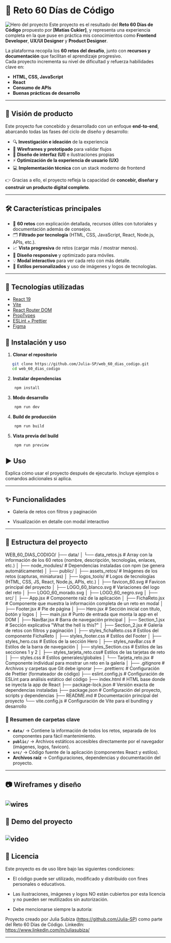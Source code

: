 # 🚀 Reto 60 Días de Código
![Hero del proyecto](./public/readme_assets/behance_1.png)
Este proyecto es el resultado del **Reto 60 Días de Código** propuesto por **[Matías Cukier]**, y representa una experiencia completa en la que puse en práctica mis conocimientos como **Frontend Developer**, **UX/UI Designer** y **Product Designer**.

La plataforma recopila los **60 retos del desafío**, junto con **recursos y documentación** que facilitan el aprendizaje progresivo.  
Cada proyecto incrementa su nivel de dificultad y refuerza habilidades clave en:

- **HTML, CSS, JavaScript**
- **React**
- **Consumo de APIs**
- **Buenas prácticas de desarrollo**

---

## 🌟 Visión de producto  
Este proyecto fue concebido y desarrollado con un enfoque **end-to-end**, abarcando todas las fases del ciclo de diseño y desarrollo:  


- 🔍 **Investigación e ideación** de la experiencia  
- 📝 **Wireframes y prototipado** para validar flujos  
- 🎨 **Diseño de interfaz (UI)** e ilustraciones propias  
- ⚡ **Optimización de la experiencia de usuario (UX)**  
- 💻 **Implementación técnica** con un stack moderno de frontend  

👉 Gracias a ello, el proyecto refleja la capacidad de **concebir, diseñar y construir un producto digital completo**.  


---
## 🛠️ Características principales

- 🎯 **60 retos** con explicación detallada, recursos útiles con tutoriales y documentación además de consejos.
- 🗂 **Filtrado por tecnología** (HTML, CSS, JavaScript, React, Node.js, APIs, etc.).
- 📈 **Vista progresiva** de retos (cargar más / mostrar menos).
- 📱 **Diseño responsive** y optimizado para móviles.
- 💡 **Modal interactivo** para ver cada reto con más detalle.
- 🎨 **Estilos personalizados** y uso de imágenes y logos de tecnologías.

---

## 🚀 Tecnologías utilizadas

- [React 19](https://react.dev/)
- [Vite](https://vitejs.dev/)
- [React Router DOM](https://reactrouter.com/)
- [PropTypes](https://www.npmjs.com/package/prop-types)
- [ESLint + Prettier](https://eslint.org/)
- [Figma](https://www.figma.com/)


## 🚀 Instalación y uso

1. **Clonar el repositorio**
```bash
   git clone https://github.com/Julia-SP/web_60_dias_codigo.git
   cd web_60_dias_codigo
 ```
2. **Instalar dependencias**
```bash
    npm install
```
3. **Modo desarrollo**
```bash
    npm run dev
```
4. **Build de producción**
```bash
    npm run build
```
5. **Vista previa del build**
```bash
    npm run preview
```
## ▶️ Uso


Explica cómo usar el proyecto después de ejecutarlo. Incluye ejemplos o comandos adicionales si aplica.

---

## ✨ Funcionalidades
- Galería de retos con filtros y paginación

- Visualización en detalle con modal interactivo

---

## 📂 Estructura del proyecto
WEB_60_DIAS_CODIGO/
├── data/
│   └── data_retos.js          # Array con la información de los 60 retos (nombre, descripción, tecnologías, enlaces, etc.)
│
├── node_modules/              # Dependencias instaladas con npm (se genera automáticamente)
│
├── public/
│   ├── assets_retos/          # Imágenes de los retos (capturas, miniaturas)
│   ├── logos_tools/           # Logos de tecnologías (HTML, CSS, JS, React, Node.js, APIs, etc.)
│   ├── favicon_60.svg         # Favicon principal del proyecto
│   ├── LOGO_60_blanco.svg     # Variaciones del logo del reto
│   ├── LOGO_60_morado.svg
│   ├── LOGO_60_negro.svg
│
├── src/
│   ├── App.jsx                # Componente raíz de la aplicación
│   ├── FichaReto.jsx          # Componente que muestra la información completa de un reto en modal
│   ├── Footer.jsx             # Pie de página
│   ├── Hero.jsx               # Sección inicial con título, botón y logos
│   ├── main.jsx               # Punto de entrada que monta la app en el DOM
│   ├── NavBar.jsx             # Barra de navegación principal
│   ├── Section_1.jsx          # Sección explicativa "What the hell is this?"
│   ├── Section_2.jsx          # Galería de retos con filtros y paginación
│   ├── styles_fichaReto.css   # Estilos del componente FichaReto
│   ├── styles_footer.css      # Estilos del Footer
│   ├── styles_hero.css        # Estilos de la sección Hero
│   ├── styles_navBar.css      # Estilos de la barra de navegación
│   ├── styles_Section.css     # Estilos de las secciones 1 y 2
│   ├── styles_tarjeta_reto.css# Estilos de las tarjetas de reto
│   ├── styles.css             # Estilos generales/globales
│   └── Tarjeta_reto.jsx       # Componente individual para mostrar un reto en la galería
│
├── .gitignore                 # Archivos y carpetas que Git debe ignorar
├── .prettierrc                # Configuración de Prettier (formateador de código)
├── eslint.config.js           # Configuración de ESLint para análisis estático del código
├── index.html                 # HTML base donde se inyecta la app de React
├── package-lock.json          # Versión exacta de dependencias instaladas
├── package.json               # Configuración del proyecto, scripts y dependencias
├── README.md                  # Documentación principal del proyecto
└── vite.config.js             # Configuración de Vite para el bundling y desarrollo


### 📌 Resumen de carpetas clave

- **`data/`** → Contiene la información de todos los retos, separada de los componentes para fácil mantenimiento.  
- **`public/`** → Archivos estáticos accesibles directamente por el navegador (imágenes, logos, favicon).  
- **`src/`** → Código fuente de la aplicación (componentes React y estilos).  
- **Archivos raíz** → Configuraciones, dependencias y documentación del proyecto.

---
## 📷 Wireframes y diseño
![wires](./public/readme_assets/behance_4.png)
---
## 🎥 Demo del proyecto

![video](./public/readme_assets/demo_60.gif)
---
## 📄 Licencia


Este proyecto es de uso libre bajo las siguientes condiciones:

+ El código puede ser utilizado, modificado y distribuido con fines personales o educativos.

+ Las ilustraciones, imágenes y logos NO están cubiertos por esta licencia y no pueden ser reutilizados sin autorización.

+ Debe mencionarse siempre la autoría:

Proyecto creado por Julia Subiza (https://github.com/Julia-SP) como parte del Reto 60 Días de Código.
LinkedIn: https://www.linkedin.com/in/juliasubiza/


---

